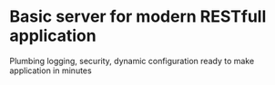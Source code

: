 # Basic server for modern RESTfull application
Plumbing logging, security, dynamic configuration ready to make application in minutes

